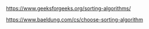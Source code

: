 https://www.geeksforgeeks.org/sorting-algorithms/

https://www.baeldung.com/cs/choose-sorting-algorithm

